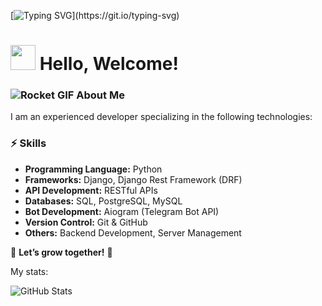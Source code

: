 [![Typing SVG](https://readme-typing-svg.herokuapp.com/?width=500&lines=Hello,+Welcome+to+my+GitHub!;I'm+a+Python+Developer!;Let's+Build+Something+Awesome!;Now+we're+getting+ready+for+a+big+surprise!)](https://git.io/typing-svg)



# <img src="https://media.giphy.com/media/hvRJCLFzcasrR4ia7z/giphy.gif" width="40px"> Hello, Welcome!  

### ![Rocket GIF](https://media.giphy.com/media/3o7abKhOpu0NwenH3O/giphy.gif) **About Me**  
I am an experienced developer specializing in the following technologies:  

### ⚡ **Skills**  
- **Programming Language:** Python  
- **Frameworks:** Django, Django Rest Framework (DRF)  
- **API Development:** RESTful APIs  
- **Databases:** SQL, PostgreSQL, MySQL  
- **Bot Development:** Aiogram (Telegram Bot API)  
- **Version Control:** Git & GitHub  
- **Others:** Backend Development, Server Management  

📌 **Let’s grow together!** 🚀  


My stats:


![GitHub Stats](https://github-readme-stats.vercel.app/api?username=Nigmatullayev001&show_icons=true&theme=radical)

